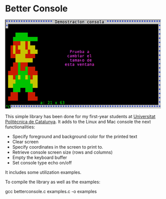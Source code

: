 Better Console
==============

![](cons.png)

This simple library has been done for my first-year students at [Universitat Politècnica de Catalunya](http://www.upc.cat).
It adds to the Linux and Mac console the next functionalities:

* Specify foreground and background color for the printed text
* Clear screen
* Specify coordinates in the screen to print to.
* Retrieve console screen size (rows and columns)
* Empty the keyboard buffer
* Set console type echo on/off

It includes some utilization examples.

To compile the library as well as the examples:

gcc betterconsole.c examples.c -o examples
